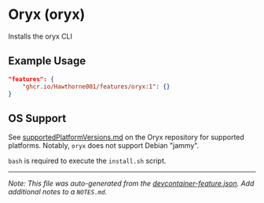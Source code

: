 
# Oryx (oryx)

Installs the oryx CLI

## Example Usage

```json
"features": {
    "ghcr.io/Hawthorne001/features/oryx:1": {}
}
```





## OS Support

See [supportedPlatformVersions.md](https://github.com/microsoft/Oryx/blob/main/doc/supportedPlatformVersions.md) on the Oryx repository for supported platforms.  Notably, `oryx` does not support Debian "jammy".

`bash` is required to execute the `install.sh` script.


---

_Note: This file was auto-generated from the [devcontainer-feature.json](https://github.com/Hawthorne001/features/blob/main/src/oryx/devcontainer-feature.json).  Add additional notes to a `NOTES.md`._
